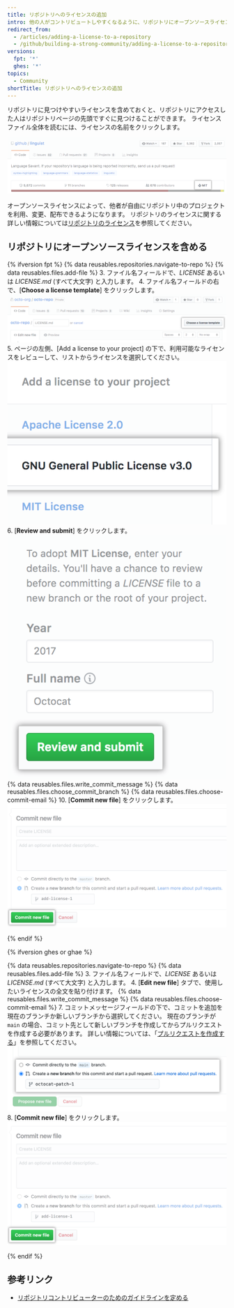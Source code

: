 ```yaml
---
title: リポジトリへのライセンスの追加
intro: 他の人がコントリビュートしやすくなるように、リポジトリにオープンソースライセンスを含めておくことができます。
redirect_from:
  - /articles/adding-a-license-to-a-repository
  - /github/building-a-strong-community/adding-a-license-to-a-repository
versions:
  fpt: '*'
  ghes: '*'
topics:
  - Community
shortTitle: リポジトリへのライセンスの追加
---
```


リポジトリに見つけやすいライセンスを含めておくと、リポジトリにアクセスした人はリポジトリページの先頭ですぐに見つけることができます。 ライセンスファイル全体を読むには、ライセンスの名前をクリックします。

![MIT ライセンスを持つリポジトリヘッダ](/assets/images/help/repository/repo-license-indicator.png)

オープンソースライセンスによって、他者が自由にリポジトリ中のプロジェクトを利用、変更、配布できるようになります。 リポジトリのライセンスに関する詳しい情報については[リポジトリのライセンス](/articles/licensing-a-repository)を参照してください。

## リポジトリにオープンソースライセンスを含める

<!--Dotcom version uses the license tool-->
{% ifversion fpt %}
{% data reusables.repositories.navigate-to-repo %}
{% data reusables.files.add-file %}
3. ファイル名フィールドで、*LICENSE* あるいは *LICENSE.md* (すべて大文字) と入力します。
4. ファイル名フィールドの右で、[**Choose a license template**] をクリックします。 ![ライセンステンプレートの選択ボタン](/assets/images/help/repository/license-tool.png)
5. ページの左側、[Add a license to your project] の下で、利用可能なライセンスをレビューして、リストからライセンスを選択してください。 ![利用可能なライセンスのリスト](/assets/images/help/repository/license-tool-picker.png)
6. [**Review and submit**] をクリックします。 ![[Review and submit] ボタン](/assets/images/help/repository/license-review-tool.png)
{% data reusables.files.write_commit_message %}
{% data reusables.files.choose_commit_branch %}
{% data reusables.files.choose-commit-email %}
10. [**Commit new file**] をクリックします。 ![ブランチへのライセンスのコミット](/assets/images/help/repository/license-submit-tool.png)

{% endif %}

<!--GHE version just adds a file named LICENSE or LICENSE.md-->
{% ifversion ghes or ghae %}

{% data reusables.repositories.navigate-to-repo %}
{% data reusables.files.add-file %}
3. ファイル名フィールドで、*LICENSE* あるいは *LICENSE.md* (すべて大文字) と入力します。
4. [**Edit new file**] タブで、使用したいライセンスの全文を貼り付けます。
{% data reusables.files.write_commit_message %}
{% data reusables.files.choose-commit-email %}
7. コミットメッセージフィールドの下で、コミットを追加を現在のブランチか新しいブランチから選択してください。 現在のブランチが `main` の場合、コミット先として新しいブランチを作成してからプルリクエストを作成する必要があります。 詳しい情報については、「[プルリクエストを作成する](/github/collaborating-with-issues-and-pull-requests/creating-a-pull-request)」を参照してください。 ![コミットブランチのオプション](/assets/images/help/repository/choose-commit-branch.png)
8. [**Commit new file**] をクリックします。 ![ブランチへのライセンスのコミット](/assets/images/help/repository/license-submit-tool.png)

{% endif %}

## 参考リンク

- [リポジトリコントリビューターのためのガイドラインを定める](/articles/setting-guidelines-for-repository-contributors)
